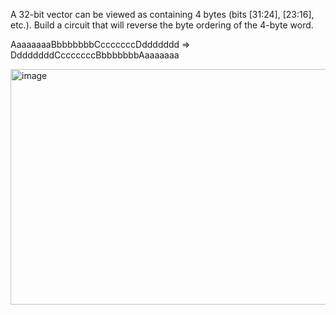A 32-bit vector can be viewed as containing 4 bytes (bits [31:24], [23:16], etc.). Build a circuit that will reverse the byte ordering of the 4-byte word.

AaaaaaaaBbbbbbbbCcccccccDddddddd => DdddddddCcccccccBbbbbbbbAaaaaaaa


<img width="724" height="377" alt="image" src="https://github.com/user-attachments/assets/62f45c6a-ea3c-42d3-99f9-5a2e4cda0bf1" />
